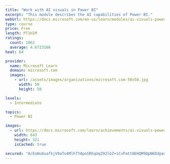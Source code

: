 ```yaml
---
title: "Work with AI visuals in Power BI"
excerpt: "This module describes the AI capabilities of Power BI."
webUrl: https://docs.microsoft.com/en-us/learn/modules/ai-visuals-power-bi/
type: course
price: Free
length: PT1H1M
ratings:
  count: 1062
  average: 4.6723166
heat: 64

provider:
  name: Microsoft Learn
  domain: microsoft.com
  images:
    - url: /assets/images/organizations/microsoft.com-50x50.jpg
      width: 50
      height: 50

levels:
  - Intermediate

topics:
  - Power BI

images:
  - url: https://docs.microsoft.com/learn/achievements/ai-visuals-power-bi-social.png
    width: 643
    height: 321
    isCached: true

secured: "A/EoWuOuafkjV0aTo4MlhTYApoSRhqUqZ92lGZ+iCvPatt8EHQM9QpN6DdpeayaYi9/r97vX+HDNmNvAWp/UEWdt5Q8wB4VSVBAQyB/KK712i4InCDCdT7cI7tnRglhkS9aaJtqaRM16kK1O9assQAokjB6/+vQ8dG5thSy995dtCECg8vHNY+mPuGQCTe6Qbfm4PBnZIpYdU5M748vNSkD/rkNioV6PnCWIa4dU7zNtvNtSwIONXGCZKI14Xs4DhVucT0k2i4X7hwxjdNTjLgf57+LM3xtKgFsX63jANKtAZb0DILAIRw6eRW2hMEtM5jeC2UOHp8daOjjO9uMclB+s5zkd4ByeHYTdHehX5L8nLm0gQchZ9EEFtRdTeB/ZGmCTJ20njN5Qoc81IT+w0XwUadXyc1LXFtIBAAvhxm0=;UtXA13NEENba5AyLIz9htQ=="
---
```



